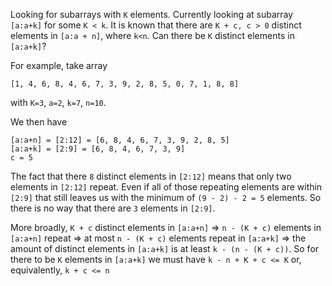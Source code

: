 Looking for subarrays with `K` elements. Currently looking at subarray 
`[a:a+k]` for some `K < k`. It is known that there are `K + c, c > 0` 
distinct elements in `[a:a + n]`, where `k<n`. Can there be `K` distinct 
elements in `[a:a+k]`?

For example, take array
```
[1, 4, 6, 8, 4, 6, 7, 3, 9, 2, 8, 5, 0, 7, 1, 8, 8]
```
with `K=3`, `a=2`, `k=7`, `n=10`. 

We then have 
```
[a:a+n] = [2:12] = [6, 8, 4, 6, 7, 3, 9, 2, 8, 5]
[a:a+k] = [2:9] = [6, 8, 4, 6, 7, 3, 9]
c = 5
```

The fact that there `8` distinct elements in `[2:12]` means that only two 
elements in `[2:12]` repeat. Even if all of those repeating elements are 
within `[2:9]` that still leaves us with the minimum of `(9 - 2) - 2 = 5` 
elements. So there is no way that there are `3` elements in `[2:9]`.

More broadly, `K + c` distinct elements in `[a:a+n]` 
⇒ `n - (K + c)` elements in `[a:a+n]` repeat 
⇒ at most `n - (K + c)` elements repeat in `[a:a+k]` 
⇒ the amount of distinct elements in `[a:a+k]` is at least 
`k - (n - (K + c))`. So for there to be `K` elements in 
`[a:a+k]` we must have `k - n + K + c <= K` or, 
equivalently, `k + c <= n`
